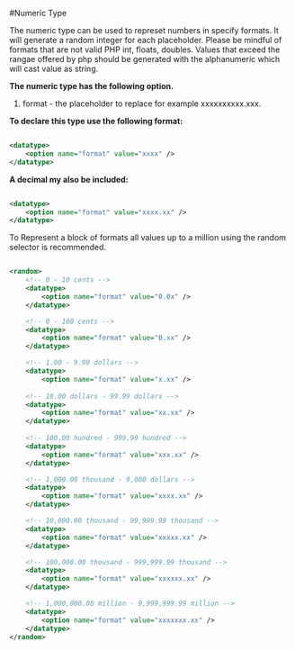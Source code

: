 #Numeric Type

The numeric type can be used to represet numbers in specify formats. It will generate a random integer for each placeholder. Please be mindful of formats that are not valid PHP int, floats, doubles. Values that exceed the rangae offered by php should be generated with the alphanumeric which will cast value as string.

**The numeric type has the following option.**

1. format - the placeholder to replace for example xxxxxxxxxx.xxx.

**To declare this type use the following format:**

```xml

<datatype>
    <option name="format" value="xxxx" />
</datatype>

```

**A decimal my also be included:**

```xml

<datatype>
    <option name="format" value="xxxx.xx" />
</datatype>

```

To Represent a block of formats all values up to a million using the random selector is recommended.


```xml

<random>
    <!-- 0 - 10 cents --> 
    <datatype>
        <option name="format" value="0.0x" />
    </datatype>

    <!-- 0 - 100 cents -->
    <datatype>
        <option name="format" value="0.xx" />
    </datatype>

    <!-- 1.00 - 9.99 dollars -->
    <datatype>
        <option name="format" value="x.xx" />
        
    <!-- 10.00 dollars - 99.99 dollars -->
    <datatype>
        <option name="format" value="xx.xx" />
    </datatype>
    
    <!-- 100.00 hundred - 999.99 hundred -->
    <datatype>
        <option name="format" value="xxx.xx" />
    </datatype>

    <!-- 1,000.00 thousand - 9,000 dollars -->
    <datatype>
        <option name="format" value="xxxx.xx" />
    </datatype>

    <!-- 10,000.00 thousand - 99,999.99 thousand -->
    <datatype>
        <option name="format" value="xxxxx.xx" />
    </datatype>

    <!-- 100,000.00 thousand - 999,999.99 thousand -->
    <datatype>
        <option name="format" value="xxxxxx.xx" />
    </datatype>

    <!-- 1,000,000.00 million - 9,999,999.99 million -->
    <datatype>
        <option name="format" value="xxxxxxx.xx" />
    </datatype>
</random>

```




